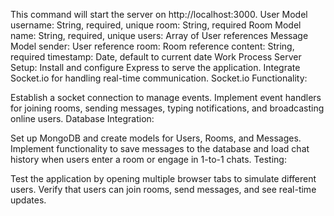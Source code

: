 This command will start the server on http://localhost:3000.
User Model
username: String, required, unique
room: String, required
Room Model
name: String, required, unique
users: Array of User references
Message Model
sender: User reference
room: Room reference
content: String, required
timestamp: Date, default to current date
Work Process
Server Setup:
Install and configure Express to serve the application.
Integrate Socket.io for handling real-time communication.
Socket.io Functionality:

Establish a socket connection to manage events.
Implement event handlers for joining rooms, sending messages, typing notifications, and broadcasting online users.
Database Integration:

Set up MongoDB and create models for Users, Rooms, and Messages.
Implement functionality to save messages to the database and load chat history when users enter a room or engage in 1-to-1 chats.
Testing:

Test the application by opening multiple browser tabs to simulate different users.
Verify that users can join rooms, send messages, and see real-time updates.
